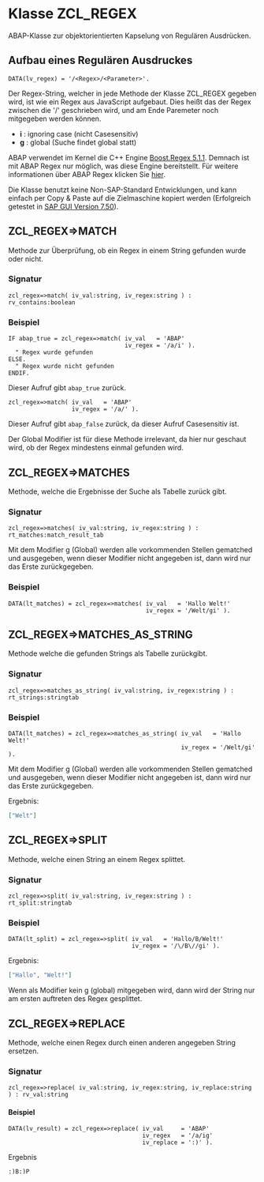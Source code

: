 # Klasse ZCL_REGEX
ABAP-Klasse zur objektorientierten Kapselung von Regulären Ausdrücken.

## Aufbau eines Regulären Ausdruckes

```abap
DATA(lv_regex) = '/<Regex>/<Parameter>'.
```
Der Regex-String, welcher in jede Methode der Klasse ZCL_REGEX gegeben wird, ist wie ein Regex aus JavaScript aufgebaut. Dies heißt das der Regex zwischen die '/' geschrieben wird, und am Ende Paremeter noch mitgegeben werden können.
* **i** : ignoring case (nicht Casesensitiv)
* **g** : global (Suche findet global statt)  

ABAP verwendet im Kernel die C++ Engine [Boost.Regex 5.1.1](https://www.boost.org/doc/libs/1_61_0/libs/regex/doc/html/index.html). Demnach ist mit ABAP Regex nur möglich, was diese Engine bereitstellt. Für weitere informationen über ABAP Regex klicken Sie [hier](https://help.sap.com/doc/abapdocu_751_index_htm/7.51/en-US/abenregular_expressions.htm).


Die Klasse benutzt keine Non-SAP-Standard Entwicklungen, und kann einfach per Copy & Paste auf die Zielmaschine kopiert werden (Erfolgreich getestet in [SAP GUI Version 7.50](https://blogs.sap.com/2017/05/12/sap-gui-7.5-new-ui-for-sap-users/)).
## ZCL_REGEX=>MATCH
Methode zur Überprüfung, ob ein Regex in einem String gefunden wurde oder nicht.
### Signatur
```abap
zcl_regex=>match( iv_val:string, iv_regex:string ) : rv_contains:boolean
```

### Beispiel
```abap
IF abap_true = zcl_regex=>match( iv_val   = 'ABAP'
                                 iv_regex = '/a/i' ).
  " Regex wurde gefunden
ELSE.
  " Regex wurde nicht gefunden
ENDIF.
```
Dieser Aufruf gibt ```abap_true``` zurück.

```abap
zcl_regex=>match( iv_val   = 'ABAP'
                  iv_regex = '/a/' ).
```
Dieser Aufruf gibt ```abap_false``` zurück, da dieser Aufruf Casesensitiv ist.

Der Global Modifier ist für diese Methode irrelevant, da hier nur geschaut wird, ob der Regex mindestens einmal gefunden wird.

## ZCL_REGEX=>MATCHES
Methode, welche die Ergebnisse der Suche als Tabelle zurück gibt.
### Signatur
```abap
zcl_regex=>matches( iv_val:string, iv_regex:string ) : rt_matches:match_result_tab
```
Mit dem Modifier g (Global) werden alle vorkommenden Stellen gematched und ausgegeben, wenn dieser Modifier nicht angegeben ist, dann wird nur das Erste zurückgegeben.
### Beispiel
```abap
DATA(lt_matches) = zcl_regex=>matches( iv_val   = 'Hallo Welt!'
                                       iv_regex = '/Welt/gi' ).
```

## ZCL_REGEX=>MATCHES_AS_STRING
Methode welche die gefunden Strings als Tabelle zurückgibt.
### Signatur
```abap
zcl_regex=>matches_as_string( iv_val:string, iv_regex:string ) : rt_strings:stringtab
```
### Beispiel
```abap
DATA(lt_matches) = zcl_regex=>matches_as_string( iv_val   = 'Hallo Welt!'
                                                 iv_regex = '/Welt/gi' ).
```
Mit dem Modifier g (Global) werden alle vorkommenden Stellen gematched und ausgegeben, wenn dieser Modifier nicht angegeben ist, dann wird nur das Erste zurückgegeben.

Ergebnis:
```json
["Welt"]
```

## ZCL_REGEX=>SPLIT
Methode, welche einen String an einem Regex splittet.
### Signatur
```abap
zcl_regex=>split( iv_val:string, iv_regex:string ) : rt_split:stringtab
```

### Beispiel
```abap
DATA(lt_split) = zcl_regex=>split( iv_val   = 'Hallo/B/Welt!'
                                   iv_regex = '/\/B\//gi' ).
```
Ergebnis:
```json
["Hallo", "Welt!"]
```
Wenn als Modifier kein g (global) mitgegeben wird, dann wird der String nur am ersten auftreten des Regex gesplittet.

## ZCL_REGEX=>REPLACE
Methode, welche einen Regex durch einen anderen angegeben String ersetzen.
### Signatur
```abap
zcl_regex=>replace( iv_val:string, iv_regex:string, iv_replace:string ) : rv_val:string
```
#### Beispiel
```abap
DATA(lv_result) = zcl_regex=>replace( iv_val     = 'ABAP'
                                      iv_regex   = '/a/ig'
                                      iv_replace = ':)' ).
```
Ergebnis
```
:)B:)P
```
